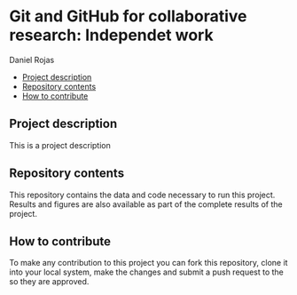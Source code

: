 Git and GitHub for collaborative research: Independet work
================
Daniel Rojas

- [Project description](#project-description)
- [Repository contents](#repository-contents)
- [How to contribute](#how-to-contribute)

## Project description

This is a project description

## Repository contents

This repository contains the data and code necessary to run this
project. Results and figures are also available as part of the complete results of the project.

## How to contribute

To make any contribution to this project you can fork this repository,
clone it into your local system, make the changes and submit a push
request to the so they are approved.
